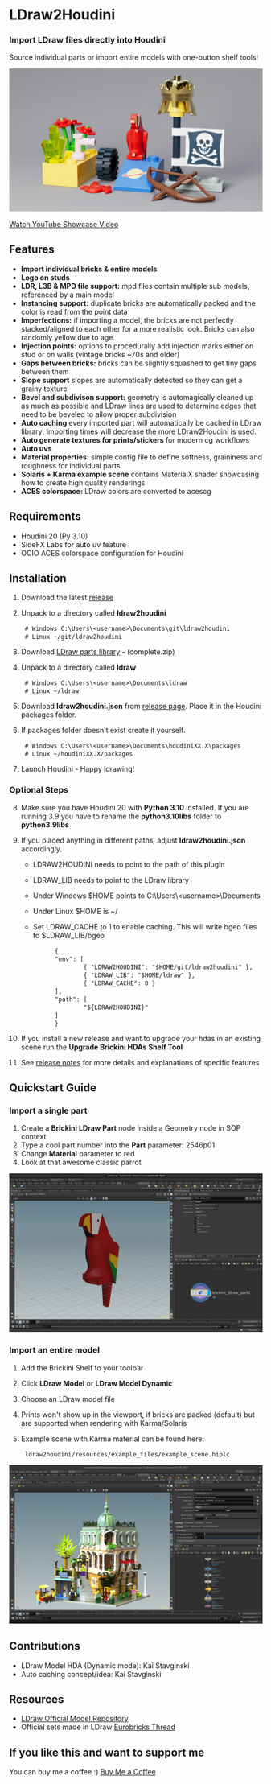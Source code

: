# LDraw2Houdini

### Import LDraw files directly into Houdini

Source individual parts or import entire models with one-button shelf tools!

[![render of example scene](/resources/help/brickini_example_scene.jpg)](https://youtu.be/JDEZ5LpPKfM)

[Watch YouTube Showcase Video](https://youtu.be/JDEZ5LpPKfM)

## Features
- **Import individual bricks & entire models**
- **Logo on studs**
- **LDR, L3B & MPD file support:** mpd files contain multiple sub models, referenced by a main model
- **Instancing support:** duplicate bricks are automatically packed and the color is read from the point data
- **Imperfections:** if importing a model, the bricks are not perfectly stacked/aligned to each other for a more realistic look. Bricks can also randomly yellow due to age.
- **Injection points:** options to procedurally add injection marks either on stud or on walls (vintage bricks ~70s and older)
- **Gaps between bricks:** bricks can be slightly squashed to get tiny gaps between them
- **Slope support** slopes are automatically detected so they can get a grainy texture
- **Bevel and subdivison support:** geometry is automagically cleaned up as much as possible and LDraw lines are used to determine edges that need to be beveled to allow proper subdivision
- **Auto caching** every imported part will automatically be cached in LDraw library; Importing times will decrease the more LDraw2Houdini is used.
- **Auto generate textures for prints/stickers** for modern cg workflows
- **Auto uvs**
- **Material properties:** simple config file to define softness, graininess and roughness for individual parts
- **Solaris + Karma example scene** contains MaterialX shader showcasing how to create high quality renderings
- **ACES colorspace:** LDraw colors are converted to acescg

## Requirements
- Houdini 20 (Py 3.10)
- SideFX Labs for auto uv feature
- OCIO ACES colorspace configuration for Houdini

## Installation

1. Download the latest [release](https://github.com/stefanmuller/ldraw2houdini/releases)
2. Unpack to a directory called **ldraw2houdini**

        # Windows C:\Users\<username>\Documents\git\ldraw2houdini 
        # Linux ~/git/ldraw2houdini

3. Download [LDraw parts library](https://library.ldraw.org/updates?latest) - (complete.zip)
4. Unpack to a directory called **ldraw**

        # Windows C:\Users\<username>\Documents\ldraw
        # Linux ~/ldraw

5. Download **ldraw2houdini.json** from [release page](https://github.com/stefanmuller/ldraw2houdini/releases). Place it in the Houdini packages folder.
6. If packages folder doesn't exist create it yourself.

        # Windows C:\Users\<username>\Documents\houdiniXX.X\packages
        # Linux ~/houdiniXX.X/packages

7. Launch Houdini - Happy ldrawing!

### Optional Steps
8. Make sure you have Houdini 20 with **Python 3.10** installed. If you are running 3.9 you have to rename the **python3.10libs** folder to **python3.9libs**

9. If you placed anything in different paths, adjust **ldraw2houdini.json** accordingly.
    - LDRAW2HOUDINI needs to point to the path of this plugin
    - LDRAW_LIB needs to point to the LDraw library
    - Under Windows $HOME points to C:\Users\\\<username>\Documents
    - Under Linux $HOME is ~/
    - Set LDRAW_CACHE to 1 to enable caching. This will write bgeo files to $LDRAW_LIB/bgeo

                {
                "env": [
                        { "LDRAW2HOUDINI": "$HOME/git/ldraw2houdini" },
                        { "LDRAW_LIB": "$HOME/ldraw" },
                        { "LDRAW_CACHE": 0 }
                ],
                "path": [
                        "${LDRAW2HOUDINI}"
                ]
                }

10. If you install a new release and want to upgrade your hdas in an existing scene run the **Upgrade Brickini HDAs Shelf Tool**
11. See [release notes](https://github.com/stefanmuller/ldraw2houdini/releases) for more details and explanations of specific features


## Quickstart Guide

### Import a single part

1. Create a **Brickini LDraw Part** node inside a Geometry node in SOP context
2. Type a cool part number into the **Part** parameter: 2546p01
3. Change **Material** parameter to red
4. Look at that awesome classic parrot

![a parrot in the houdini viewport](/resources/help/brickini_ldraw_part.jpg)

### Import an entire model

1. Add the Brickini Shelf to your toolbar 
2. Click **LDraw Model** or **LDraw Model Dynamic**
3. Choose an LDraw model file
4. Prints won't show up in the viewport, if bricks are packed (default) but are supported when rendering with Karma/Solaris
5. Example scene with Karma material can be found here:

        ldraw2houdini/resources/example_files/example_scene.hiplc

![boutique hotel](/resources/help/brickini_ldraw_model.jpg)

## Contributions
- LDraw Model HDA (Dynamic mode): Kai Stavginski
- Auto caching concept/idea: Kai Stavginski

## Resources

- [LDraw Official Model Repository](https://library.ldraw.org/omr)  
- Official sets made in LDraw
[Eurobricks Thread](https://www.eurobricks.com/forum/index.php?/forums/topic/48285-key-topic-official-lego-sets-made-in-ldraw/)

## If you like this and want to support me

You can buy me a coffee :) [Buy Me a Coffee](https://www.buymeacoffee.com/stefanmuller)